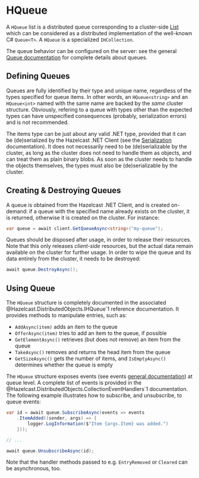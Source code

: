 # HQueue

A `HQueue` list is a distributed queue corresponding to a cluster-side [List](https://docs.hazelcast.com/imdg/latest/data-structures/queue.html) which can be considered as a distributed implementation of the well-known C# `Queue<T>`. A `HQueue` is a specialized `IHCollection`.

The queue behavior can be configured on the server: see the general [Queue documentation](https://docs.hazelcast.com/imdg/latest/data-structures/queue.html) for complete details about queues.

## Defining Queues

Queues are fully identified by their type and unique name, regardless of the types specified for queue items. In other words, an `HQueue<string>` and an `HQueue<int>` named with the same name are backed by the *same* cluster structure. Obviously, refering to a queue with types other than the expected types can have unspecified consequences (probably, serialization errors) and is not recommended.

The items type can be just about any valid .NET type, provided that it can be (de)serialized by the Hazelcast .NET Client (see the [Serialization](serialization.md) documentation). It does not necessarily need to be (de)serializable by the cluster, as long as the cluster does not need to handle them as objects, and can treat them as plain binary blobs. As soon as the cluster needs to handle the objects themselves, the types must also be (de)serializable by the cluster.

## Creating & Destroying Queues

A queue is obtained from the Hazelcast .NET Client, and is created on-demand: if a queue with the specified name already exists on the cluster, it is returned, otherwise it is created on the cluster. For instance:

```csharp
var queue = await client.GetQueueAsync<string>("my-queue");
```

Queues should be disposed after usage, in order to release their resources. Note that this only releases *client-side* resources, but the actual data remain available on the cluster for further usage. In order to wipe the queue and its data entirely from the cluster, it needs to be destroyed:

```csharp
await queue.DestroyAsync();
```

## Using Queue

The `HQueue` structure is completely documented in the associated @Hazelcast.DistributedObjects.IHQueue`1 reference documentation. It provides methods to manipulate entries, such as:

* `AddAsync(item)` adds an item to the queue
* `OfferAsync(item)` tries to add an item to the queue, if possible
* `GetElementAsync()` retrieves (but does not remove) an item from the queue
* `TakeAsync()` removes and returns the head item from the queue
* `GetSizeAsync()` gets the number of items, and `IsEmptyAsync()` determines whether the queue is empty

The `HQueue` structure exposes events (see events [general documentation](events.md)) at queue level. A complete list of events is provided in the @Hazelcast.DistributedObjects.CollectionEventHandlers`1 documentation. The following example illustrates how to subscribe, and unsubscribe, to queue events:

```csharp
var id = await queue.SubscribeAsync(events => events
    .ItemAdded((sender, args) => {
        logger.LogInformation($"Item {args.Item} was added.")
    }));

// ...

await queue.UnsubscribeAsync(id);
```

Note that the handler methods passed to e.g. `EntryRemoved` or `Cleared` can be asynchronous, too.

